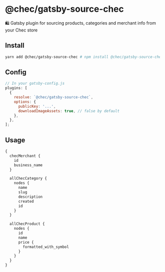 # @chec/gatsby-source-chec

🛍 Gatsby plugin for sourcing products, categories and merchant info from your Chec store

## Install

```bash
yarn add @chec/gatsby-source-chec # npm install @chec/gatsby-source-chec
```

## Config

```js
// In your gatsby-config.js
plugins: [
  {
    resolve: `@chec/gatsby-source-chec`,
    options: {
      publicKey: '...',
      downloadImageAssets: true, // false by default
    },
  },
];
```

## Usage

```graphql
{
  checMerchant {
    id
    business_name
  }

  allChecCategory {
    nodes {
      name
      slug
      description
      created
      id
    }
  }

  allChecProduct {
    nodes {
      id
      name
      price {
        formatted_with_symbol
      }
    }
  }
}
```
